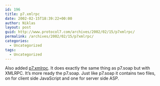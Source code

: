 ```yaml
---
id: 196
title: p7.xmlrpc
date: 2002-02-15T18:39:22+00:00
author: Niklas
layout: post
guid: http://www.protocol7.com/archives/2002/02/15/p7xmlrpc/
permalink: /archives/2002/02/15/p7xmlrpc/
categories:
  - Uncategorized
tags:
  - Uncategorized
---
```

<div class='microid-1d6209417f88bfd3ea81ac1ed85ab169685c4336'>
  <p>
    Also added <a href="http://www.protocol7.com/default.asp?x=projdoc/p7_xmlrpc">p7.xmlrpc</a>. It does exactly the same thing as p7.soap but with XMLRPC. It&#8217;s more ready the p7.soap. Just like p7.soap it contains two files, on for client side JavaScript and one for server side ASP.
  </p>
</div>